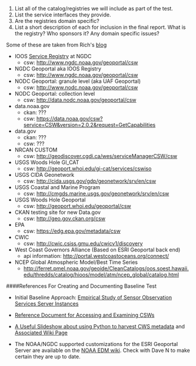 1. List all of the catalog/registries we will include as part of the test.
2. List the service interfaces they provide.
3. Are the registries domain specific?
4. List a short description of each for inclusion in the final report.  What is the registry?  Who sponsors it?  Any domain specific issues?  

Some of these are taken from Rich's [blog](http://rsignell-usgs.github.io/blog/blog/2014/01/15/csw_ngdc_dap/)

* IOOS [Service Registry](https://geo-ide.noaa.gov/wiki/index.php?title=ESRI_Geoportal#IOOS_WAFs) at NGDC
  * csw: http://www.ngdc.noaa.gov/geoportal/csw
* NGDC Geoportal aka IOOS Registry
  * csw: http://www.ngdc.noaa.gov/geoportal/csw
* NODC Geoportal: granule level (aka UAF Geoportal)
   * csw: http://www.nodc.noaa.gov/geoportal/csw 
* NODC Geoportal: collection level 
   * csw: http://data.nodc.noaa.gov/geoportal/csw  
* data.noaa.gov
   * ckan: ???
   * csw: https://data.noaa.gov/csw?service=CSW&version=2.0.2&request=GetCapabilities
* data.gov
   * ckan: ???
   * csw: ???
* NRCAN CUSTOM
   * csw: http://geodiscover.cgdi.ca/wes/serviceManagerCSW/csw
* USGS Woods Hole GI_CAT
   * csw: http://geoport.whoi.edu/gi-cat/services/cswiso
* USGS CIDA Geonetwork
   * csw: http://cida.usgs.gov/gdp/geonetwork/srv/en/csw
* USGS Coastal and Marine Program
   * csw: http://cmgds.marine.usgs.gov/geonetwork/srv/en/csw 
* USGS Woods Hole Geoportal
   * csw: http://geoport.whoi.edu/geoportal/csw
* CKAN testing site for new Data.gov
   * csw: http://geo.gov.ckan.org/csw  
* EPA
   * csw: https://edg.epa.gov/metadata/csw
* CWIC
   * csw: http://cwic.csiss.gmu.edu/cwicv1/discovery
* West Coast Governors Alliance (Based on ESRI Geoportal back end)
   * api information: http://portal.westcoastoceans.org/connect/
*  NCEP Global Atmospheric Model/Best Time Series
   *  http://ferret.pmel.noaa.gov/geoide/CleanCatalogs/oos.soest.hawaii.edu/thredds/catalog/hioos/model/atm/ncep_global/catalog.html

####References For Creating and Documenting Baseline Test
*  Initial Baseline Approach: [Empirical Study of Sensor Observation Services Server Instances](http://arxiv.org/ftp/arxiv/papers/1109/1109.4503.pdf)

*  [Reference Document for Accessing and Examining CSWs](https://drive.google.com/file/d/0B8p4sUXIeKn1WFdYOXhqRFNUZXc/edit?usp=sharing)

*  [A Useful Slideshow about using Python to harvest CWS metadata](http://pycsw.org/publications/foss4g2013/#/) and [Associated Wiki Page](https://github.com/geopython/pycsw/wiki)

*  The NOAA/NGDC supported customizations for the ESRI Geoportal Server are available on the [NOAA EDM wiki](https://geo-ide.noaa.gov/wiki/index.php?title=ESRI_Geoportal#ISO_19115-2_support).  Check with Dave N to make certain they are up to date.